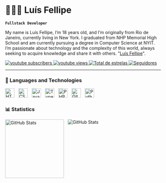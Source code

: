 # 👨🏽‍💻 Luís Fellipe

**`Fullstack Developer`**

My name is Luís Fellipe, I’m 18 years old, and I’m originally from Rio de Janeiro, currently living in New York. I graduated from NHP Memorial High School and am currently pursuing a degree in Computer Science at NYIT. I’m passionate about technology and the complexity of this world, always seeking to acquire knowledge and share it with others. "[Luís Fellipe](https://www.youtube.com/@usalut)".

<p align="left">
    <a href="https://www.youtube.com/@usalut?sub_confirmation=1">
        <img 
            alt="youtube subscribers" 
            title="Follow my channel" 
            src="https://custom-icon-badges.demolab.com/youtube/channel/subscribers/UCVlz_-FPza74uVhJdOTrDpw?color=%23E05D44&label=Subscribe&logo=video&logoColor=white&style=for-the-badge&labelColor=CE4630"
        />
    </a>
    <a href="https://www.youtube.com/@usalut">
        <img 
            alt="youtube views" 
            title="Vizualizações no YouTube" 
            src="https://custom-icon-badges.demolab.com/youtube/channel/views/UCVlz_-FPza74uVhJdOTrDpw?color=%23E1AD0E&logo=eye&logoColor=white&style=for-the-badge&labelColor=C79600"
        />
    </a> 
    <a href="https://github.com/luisdtk?tab=repositories&sort=stargazers">
        <img 
            alt="Total de estrelas" 
            title="Total de estrelas GitHub" 
            src="https://custom-icon-badges.demolab.com/github/stars/luisdtk?color=55960c&style=for-the-badge&labelColor=488207&logo=star&label=stars"
        />
    </a>
    <a href="https://github.com/luisdtk?tab=followers">
        <img 
            alt="Seguidores" 
            title="Me siga no GitHub" 
            src="https://custom-icon-badges.demolab.com/github/followers/luisdtk?color=236ad3&labelColor=1155ba&style=for-the-badge&logo=github&label=follow&logoColor=white"
        />
    </a>
</p>

---

### 🤖 Languages and Technologies

<img 
    align="left" 
    alt="HTML"
    title="HTML" 
    width="30px" 
    style="padding-right: 10px;" 
    src="https://cdn.jsdelivr.net/gh/devicons/devicon@latest/icons/html5/html5-original.svg" 
/>
<img 
    align="left" 
    alt="CSS" 
    title="CSS"
    width="30px" 
    style="padding-right: 10px;" 
    src="https://cdn.jsdelivr.net/gh/devicons/devicon@latest/icons/css3/css3-original.svg" 
/>
<img 
    align="left" 
    alt="JavaScript" 
    title="JavaScript"
    width="30px" 
    style="padding-right: 10px;" 
    src="https://cdn.jsdelivr.net/gh/devicons/devicon@latest/icons/javascript/javascript-original.svg" 
/>
<img 
    align="left" 
    alt="TypeScript"
    title="TypeScript" 
    width="30px" 
    style="padding-right: 10px;" 
    src="https://cdn.jsdelivr.net/gh/devicons/devicon@latest/icons/typescript/typescript-original.svg" 
/>
<img 
    align="left" 
    alt="PHP" 
    title="PHP"
    width="30px" 
    style="padding-right: 10px;" 
    src="https://cdn.jsdelivr.net/gh/devicons/devicon@latest/icons/php/php-original.svg" 
/>
<img 
    align="left" 
    alt="Git" 
    title="Git"
    width="30px" 
    style="padding-right: 10px;" 
    src="https://cdn.jsdelivr.net/gh/devicons/devicon@latest/icons/git/git-original.svg" 
/>
<img 
    align="left" 
    alt="Python" 
    title="Python"
    width="30px" 
    style="padding-right: 10px;" 
    src="https://cdn.jsdelivr.net/gh/devicons/devicon@latest/icons/python/python-original.svg" 
/>

<br/>
<br/>

### 📊 Statistics  

<img 
    align="left" 
    alt="GitHub Stats" 
    height="190" 
    style="padding-right: 10px;" 
    src="https://github-readme-stats.vercel.app/api?username=luisdtk&show_icons=true&theme=tokyonight&include_all_commits=true" 
/>

<img 
      align="left" 
      alt="GitHub Stats" 
      src="https://github-readme-stats.vercel.app/api/top-langs/?username=luisdtk&theme=tokyonight&layout=compact&custom_title=Tecnologias&langs_count=9" 
/> 



